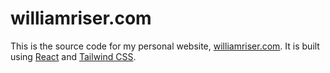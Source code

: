 # williamriser.com

This is the source code for my personal website, [williamriser.com](https://williamriser.com). It is built using [React](https://reactjs.org/) and [Tailwind CSS](https://tailwindcss.com/).
